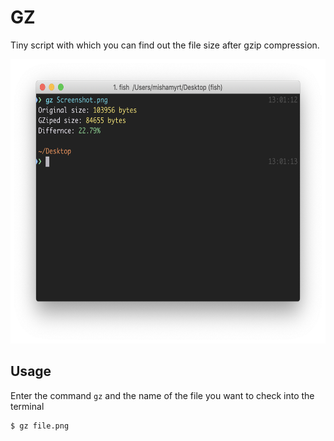# GZ
Tiny script with which you can find out the file size after gzip compression.

<p align="center">
<img src="./terminal@2x.png" width="646" height="455">
</p>

## Usage

Enter the command `gz` and the name of the file you want to check into the terminal

```sh
$ gz file.png
```

